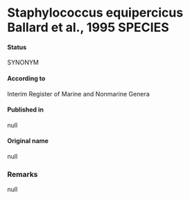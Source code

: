 # Staphylococcus equipercicus Ballard et al., 1995 SPECIES

#### Status
SYNONYM

#### According to
Interim Register of Marine and Nonmarine Genera

#### Published in
null

#### Original name
null

### Remarks
null